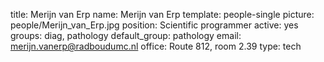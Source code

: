 title: Merijn van Erp
name: Merijn van Erp
template: people-single
picture: people/Merijn_van_Erp.jpg
position: Scientific programmer
active: yes
groups: diag, pathology
default_group: pathology
email: merijn.vanerp@radboudumc.nl
office: Route 812, room 2.39
type: tech
